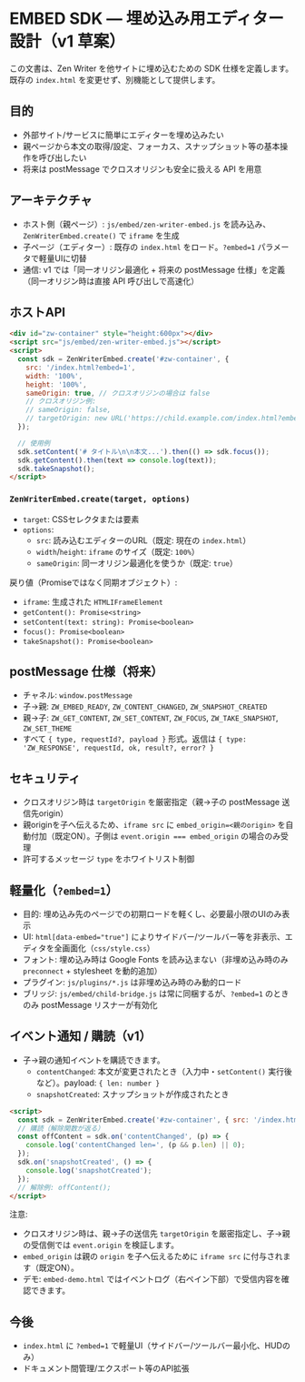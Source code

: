 # EMBED SDK — 埋め込み用エディター設計（v1 草案）

この文書は、Zen Writer を他サイトに埋め込むための SDK 仕様を定義します。既存の `index.html` を変更せず、別機能として提供します。

## 目的

- 外部サイト/サービスに簡単にエディターを埋め込みたい
- 親ページから本文の取得/設定、フォーカス、スナップショット等の基本操作を呼び出したい
- 将来は postMessage でクロスオリジンも安全に扱える API を用意

## アーキテクチャ

- ホスト側（親ページ）: `js/embed/zen-writer-embed.js` を読み込み、`ZenWriterEmbed.create()` で `iframe` を生成
- 子ページ（エディター）: 既存の `index.html` をロード。`?embed=1` パラメータで軽量UIに切替
- 通信: v1 では「同一オリジン最適化 + 将来の postMessage 仕様」を定義（同一オリジン時は直接 API 呼び出しで高速化）

## ホストAPI

```html
<div id="zw-container" style="height:600px"></div>
<script src="js/embed/zen-writer-embed.js"></script>
<script>
  const sdk = ZenWriterEmbed.create('#zw-container', {
    src: '/index.html?embed=1',
    width: '100%',
    height: '100%',
    sameOrigin: true, // クロスオリジンの場合は false
    // クロスオリジン例:
    // sameOrigin: false,
    // targetOrigin: new URL('https://child.example.com/index.html?embed=1', location.href).origin
  });

  // 使用例
  sdk.setContent('# タイトル\n\n本文...').then(() => sdk.focus());
  sdk.getContent().then(text => console.log(text));
  sdk.takeSnapshot();
</script>
```

### `ZenWriterEmbed.create(target, options)`

- `target`: CSSセレクタまたは要素
- `options`:
  - `src`: 読み込むエディターのURL（既定: 現在の `index.html`）
  - `width`/`height`: `iframe` のサイズ（既定: `100%`）
  - `sameOrigin`: 同一オリジン最適化を使うか（既定: `true`）

戻り値（Promiseではなく同期オブジェクト）:

- `iframe`: 生成された `HTMLIFrameElement`
- `getContent(): Promise<string>`
- `setContent(text: string): Promise<boolean>`
- `focus(): Promise<boolean>`
- `takeSnapshot(): Promise<boolean>`

## postMessage 仕様（将来）

- チャネル: `window.postMessage`
- 子→親: `ZW_EMBED_READY`, `ZW_CONTENT_CHANGED`, `ZW_SNAPSHOT_CREATED`
- 親→子: `ZW_GET_CONTENT`, `ZW_SET_CONTENT`, `ZW_FOCUS`, `ZW_TAKE_SNAPSHOT`, `ZW_SET_THEME`
- すべて `{ type, requestId?, payload }` 形式。返信は `{ type: 'ZW_RESPONSE', requestId, ok, result?, error? }`

## セキュリティ

- クロスオリジン時は `targetOrigin` を厳密指定（親→子の postMessage 送信先origin）
- 親originを子へ伝えるため、`iframe src` に `embed_origin=<親のorigin>` を自動付加（既定ON）。子側は `event.origin === embed_origin` の場合のみ受理
- 許可するメッセージ `type` をホワイトリスト制御

## 軽量化（`?embed=1`）

- 目的: 埋め込み先のページでの初期ロードを軽くし、必要最小限のUIのみ表示
- UI: `html[data-embed="true"]` によりサイドバー/ツールバー等を非表示、エディタを全画面化（`css/style.css`）
- フォント: 埋め込み時は Google Fonts を読み込まない（非埋め込み時のみ `preconnect` + stylesheet を動的追加）
- プラグイン: `js/plugins/*.js` は非埋め込み時のみ動的ロード
- ブリッジ: `js/embed/child-bridge.js` は常に同梱するが、`?embed=1` のときのみ postMessage リスナーが有効化

## イベント通知 / 購読（v1）

- 子→親の通知イベントを購読できます。
  - `contentChanged`: 本文が変更されたとき（入力中・`setContent()` 実行後など）。payload: `{ len: number }`
  - `snapshotCreated`: スナップショットが作成されたとき

```html
<script>
  const sdk = ZenWriterEmbed.create('#zw-container', { src: '/index.html?embed=1', width: '100%', height: '100%' });
  // 購読（解除関数が返る）
  const offContent = sdk.on('contentChanged', (p) => {
    console.log('contentChanged len=', (p && p.len) || 0);
  });
  sdk.on('snapshotCreated', () => {
    console.log('snapshotCreated');
  });
  // 解除例: offContent();
</script>
```

注意:

- クロスオリジン時は、親→子の送信先 `targetOrigin` を厳密指定し、子→親の受信側では `event.origin` を検証します。
- `embed_origin` は親の `origin` を子へ伝えるために `iframe src` に付与されます（既定ON）。
- デモ: `embed-demo.html` ではイベントログ（右ペイン下部）で受信内容を確認できます。

## 今後

- `index.html` に `?embed=1` で軽量UI（サイドバー/ツールバー最小化、HUDのみ）
- ドキュメント間管理/エクスポート等のAPI拡張
